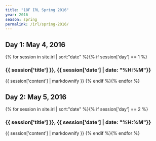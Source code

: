 ```yaml
---
title: "18F IRL Spring 2016"
year: 2016
season: spring
permalink: /irl/spring-2016/
---
```

## Day 1: May 4, 2016
{% for session in site.irl | sort:"date" %}{% if session['day'] == 1 %}
  <h3>{{ session['title'] }}, {{ session['date'] | date: "%H:%M"}}</h3>
  {{ session['content'] | markdownify }}
{% endif %}{% endfor %}

## Day 2: May 5, 2016
{% for session in site.irl | sort:"date" %}{% if session['day'] == 2 %}
  <h3>{{ session['title'] }}, {{ session['date'] | date: "%H:%M"}}</h3>
  {{ session['content'] | markdownify }}
{% endif %}{% endfor %}
